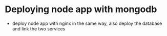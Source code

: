 # Deploying node app with mongodb
- deploy node app with nginx in the same way, also deploy the database and link the two services